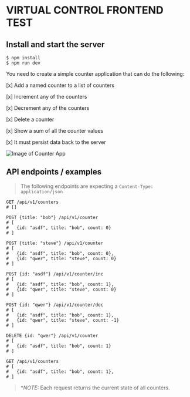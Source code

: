 # VIRTUAL CONTROL FRONTEND TEST

## Install and start the server

```
$ npm install
$ npm run dev
```

You need to create a simple counter application that can do the following:

[x] Add a named counter to a list of counters 

[x] Increment any of the counters

[x] Decrement any of the counters

[x] Delete a counter

[x] Show a sum of all the counter values

[x] It must persist data back to the server

![Image of Counter App](https://firebasestorage.googleapis.com/v0/b/east-kings.appspot.com/o/Screenshot_1.jpg?alt=media&token=595ceef3-03a7-4546-b61e-2d1a0fca06f8)


## API endpoints / examples

> The following endpoints are expecting a `Content-Type: application/json`

```
GET /api/v1/counters
# []

POST {title: "bob"} /api/v1/counter
# [
#   {id: "asdf", title: "bob", count: 0}
# ]

POST {title: "steve"} /api/v1/counter
# [
#   {id: "asdf", title: "bob", count: 0},
#   {id: "qwer", title: "steve", count: 0}
# ]

POST {id: "asdf"} /api/v1/counter/inc
# [
#   {id: "asdf", title: "bob", count: 1},
#   {id: "qwer", title: "steve", count: 0}
# ]

POST {id: "qwer"} /api/v1/counter/dec
# [
#   {id: "asdf", title: "bob", count: 1},
#   {id: "qwer", title: "steve", count: -1}
# ]

DELETE {id: "qwer"} /api/v1/counter
# [
#   {id: "asdf", title: "bob", count: 1}
# ]

GET /api/v1/counters
# [
#   {id: "asdf", title: "bob", count: 1},
# ]
```

> **NOTE:* Each request returns the current state of all counters.
